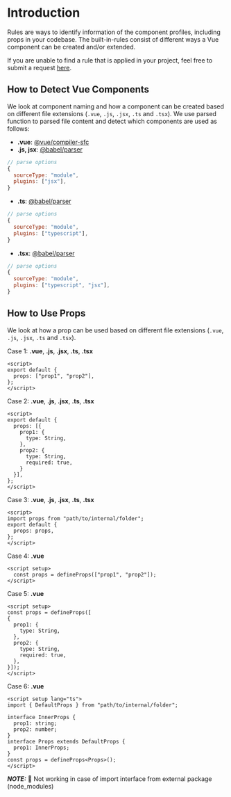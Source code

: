 # Introduction

Rules are ways to identify information of the component profiles, including props in your codebase. The built-in-rules consist of different ways a Vue component can be created and/or extended.

If you are unable to find a rule that is applied in your project, feel free to submit a request [here](../../../../issues/new?assignees=&labels=enhancement&projects=&template=feature_request.yml&title=✨+).

## How to Detect Vue Components

We look at component naming and how a component can be created based on different file extensions (`.vue`, `.js`, `.jsx`, `.ts` and `.tsx`). We use parsed function to parsed file content and detect which components are used as follows:

- **.vue**: [@vue/compiler-sfc](https://www.npmjs.com/package/@vue/compiler-sfc)
- **.js, jsx**: [@babel/parser](https://www.npmjs.com/package/@babel/parser)

```js
// parse options
{
  sourceType: "module",
  plugins: ["jsx"],
}
```

- **.ts**: [@babel/parser](https://www.npmjs.com/package/@babel/parser)

```js
// parse options
{
  sourceType: "module",
  plugins: ["typescript"],
}
```

- **.tsx**: [@babel/parser](https://www.npmjs.com/package/@babel/parser)

```js
// parse options
{
  sourceType: "module",
  plugins: ["typescript", "jsx"],
}
```

## How to Use Props

We look at how a prop can be used based on different file extensions (`.vue`, `.js`, `.jsx`, `.ts` and `.tsx`).

Case 1: **.vue**, **.js**, **.jsx**, **.ts**, **.tsx**

```vue
<script>
export default {
  props: ["prop1", "prop2"],
};
</script>
```

Case 2: **.vue**, **.js**, **.jsx**, **.ts**, **.tsx**

```vue
<script>
export default {
  props: [{
    prop1: {
      type: String,
    },
    prop2: {
      type: String,
      required: true,
    }
  }],
};
</script>
```

Case 3: **.vue**, **.js**, **.jsx**, **.ts**, **.tsx**

```vue
<script>
import props from "path/to/internal/folder";
export default {
  props: props,
};
</script>
```

Case 4: **.vue**

```vue
<script setup>
  const props = defineProps(["prop1", "prop2"]);
</script>
```

Case 5: **.vue**

```vue
<script setup>
const props = defineProps([
{
  prop1: {
    type: String,
  },
  prop2: {
    type: String,
    required: true,
  },
}]);
</script>
```

Case 6: **.vue**

```vue
<script setup lang="ts">
import { DefaultProps } from "path/to/internal/folder";

interface InnerProps {
  prop1: string;
  prop2: number;
}
interface Props extends DefaultProps {
  prop1: InnerProps;
}
const props = defineProps<Props>();
</script>
```

**_NOTE:_** 📝 Not working in case of import interface from external package (node_modules)
